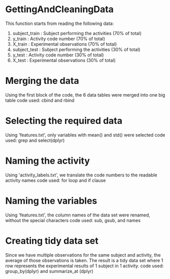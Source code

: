 # GettingAndCleaningData

This function starts from reading the following data:
1. subject_train : Subject performing the activities (70% of total)
2. y_train       : Activity code number (70% of total)
3. X_train       : Experimental observations (70% of total)
4. subject_test  : Subject performing the activities (30% of total)
5. y_test        : Activity code number (30% of total)
6. X_test        : Experimental observations (30% of total)

# Merging the data
Using the first block of the code, the 6 data tables were merged into one big table
code used: cbind and rbind

# Selecting the required data
Using 'features.txt', only variables with mean() and std() were selected
code used: grep and select(dplyr)

# Naming the activity
Using 'activity_labels.txt', we translate the code numbers to the readable activity names 
code used: for loop and if clause

# Naming the variables
Using 'features.txt', the column names of the data set were renamed, without the special characters
code used: sub, gsub, and names

# Creating tidy data set
Since we have multiple observations for the same subject and activity, the average of those observations is taken.
The result is a tidy data set where 1 row represents the experimental results of 1 subject in 1 activity.
code used: group_by(dplyr) and summarize_at (dplyr)
